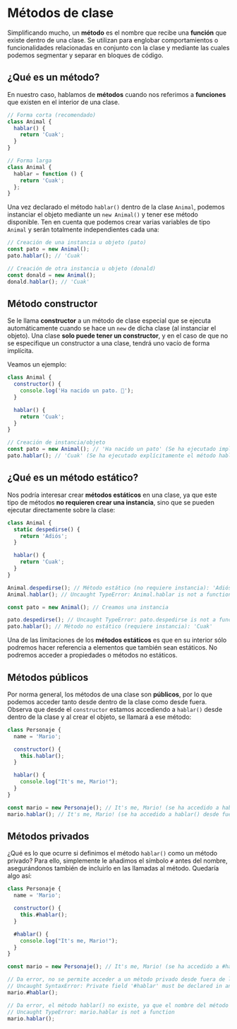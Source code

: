 # Métodos de clase

Simplificando mucho, un **método** es el nombre que recibe una **función** que existe dentro de una clase. Se utilizan para englobar comportamientos o funcionalidades relacionadas en conjunto con la clase y mediante las cuales podemos segmentar y separar en bloques de código.

## ¿Qué es un método?

En nuestro caso, hablamos de **métodos** cuando nos referimos a **funciones** que existen en el interior de una clase.

```js
// Forma corta (recomendado)
class Animal {
  hablar() {
    return 'Cuak';
  }
}

// Forma larga
class Animal {
  hablar = function () {
    return 'Cuak';
  };
}
```

Una vez declarado el método `hablar()` dentro de la clase `Animal`, podemos instanciar el objeto mediante un `new Animal()` y tener ese método disponible. Ten en cuenta que podemos crear varias variables de tipo `Animal` y serán totalmente independientes cada una:

```js
// Creación de una instancia u objeto (pato)
const pato = new Animal();
pato.hablar(); // 'Cuak'

// Creación de otra instancia u objeto (donald)
const donald = new Animal();
donald.hablar(); // 'Cuak'
```

## Método constructor

Se le llama **constructor** a un método de clase especial que se ejecuta automáticamente cuando se hace un `new` de dicha clase (al instanciar el objeto). Una clase **solo puede tener un constructor**, y en el caso de que no se especifique un constructor a una clase, tendrá uno vacío de forma implícita.

Veamos un ejemplo:

```js
class Animal {
  constructor() {
    console.log('Ha nacido un pato. 🦆');
  }

  hablar() {
    return 'Cuak';
  }
}

// Creación de instancia/objeto
const pato = new Animal(); // 'Ha nacido un pato' (Se ha ejecutado implicitamente el constructor)
pato.hablar(); // 'Cuak' (Se ha ejecutado explícitamente el método hablar)
```

## ¿Qué es un método estático?

Nos podría interesar crear **métodos estáticos** en una clase, ya que este tipo de métodos **no requieren crear una instancia**, sino que se pueden ejecutar directamente sobre la clase:

```js
class Animal {
  static despedirse() {
    return 'Adiós';
  }

  hablar() {
    return 'Cuak';
  }
}

Animal.despedirse(); // Método estático (no requiere instancia): 'Adiós'
Animal.hablar(); // Uncaught TypeError: Animal.hablar is not a function

const pato = new Animal(); // Creamos una instancia

pato.despedirse(); // Uncaught TypeError: pato.despedirse is not a function
pato.hablar(); // Método no estático (requiere instancia): 'Cuak'
```

Una de las limitaciones de los **métodos estáticos** es que en su interior sólo podremos hacer referencia a elementos que también sean estáticos. No podremos acceder a propiedades o métodos no estáticos.

## Métodos públicos

Por norma general, los métodos de una clase son **públicos**, por lo que podemos acceder tanto desde dentro de la clase como desde fuera. Observa que desde el `constructor` estamos accediendo a `hablar()` desde dentro de la clase y al crear el objeto, se llamará a ese método:

```js
class Personaje {
  name = 'Mario';

  constructor() {
    this.hablar();
  }

  hablar() {
    console.log("It's me, Mario!");
  }
}

const mario = new Personaje(); // It's me, Mario! (se ha accedido a hablar() desde dentro de la clase)
mario.hablar(); // It's me, Mario! (se ha accedido a hablar() desde fuera de la clase)
```

## Métodos privados

¿Qué es lo que ocurre si definimos el método `hablar()` como un método privado? Para ello, simplemente le añadimos el símbolo `#` antes del nombre, asegurándonos también de incluirlo en las llamadas al método. Quedaría algo así:

```js
class Personaje {
  name = 'Mario';

  constructor() {
    this.#hablar();
  }

  #hablar() {
    console.log("It's me, Mario!");
  }
}

const mario = new Personaje(); // It's me, Mario! (se ha accedido a #hablar() desde dentro de la clase)

// Da error, no se permite acceder a un método privado desde fuera de la clase
// Uncaught SyntaxError: Private field '#hablar' must be declared in an enclosing class
mario.#hablar();

// Da error, el método hablar() no existe, ya que el nombre del método es #hablar()
// Uncaught TypeError: mario.hablar is not a function
mario.hablar();
```

